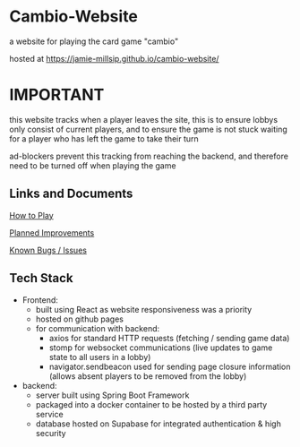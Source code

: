 # Cambio-Website

a website for playing the card game "cambio"

hosted at https://jamie-millsip.github.io/cambio-website/

# IMPORTANT

this website tracks when a player leaves the site, this is to ensure lobbys only consist of current players, and to ensure the game is not stuck waiting for a player who has left the game to take their turn

ad-blockers prevent this tracking from reaching the backend, and therefore need to be turned off when playing the game

## Links and Documents

[How to Play](./documents/how-to-play.md)

[Planned Improvements](./documents/todo.md)

[Known Bugs / Issues](./documents/known-bugs.md)

## Tech Stack

- Frontend:
  - built using React as website responsiveness was a priority
  - hosted on github pages
  - for communication with backend:
    - axios for standard HTTP requests (fetching / sending game data)
    - stomp for websocket communications (live updates to game state to all users in a lobby)
    - navigator.sendbeacon used for sending page closure information (allows absent players to be removed from the lobby)
- backend:
  - server built using Spring Boot Framework
  - packaged into a docker container to be hosted by a third party service
  - database hosted on Supabase for integrated authentication & high security
